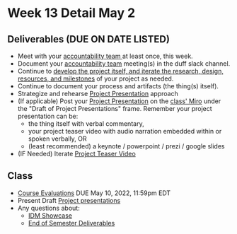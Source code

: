 # Week 13 Detail May 2

## Deliverables (DUE ON DATE LISTED)

* Meet with your [accountability team ](../assignments/accountability\_partner.md)at least once, this week.&#x20;
* Document your [accountability team](../assignments/accountability\_partner.md) meeting(s) in the duff slack channel.
* Continue to [develop the project itself, and iterate the research, design, resources, and milestones](../assignments/project\_plan.md) of your project as needed.
* Continue to document your process and artifacts (the thing(s) itself).
* Strategize and rehearse [Project Presentation](../critiques-demos-presentations-and-exhibition/project-presentation.md) approach
* (If applicable) Post your [Project Presentation](../critiques-demos-presentations-and-exhibition/project-presentation.md) on the [class' Miro](https://miro.com/app/board/uXjVOWb7kyo=/) under the "Draft of Project Presentations" frame. Remember your project presentation can be:&#x20;
  * the thing itself with verbal commentary,&#x20;
  * your project teaser video with audio narration embedded within or spoken verbally, OR
  * (least recommended) a keynote / powerpoint / prezi / google slides
* (IF Needed) Iterate [Project Teaser Video](../assignments/project\_versions.md)

## Class

* [Course Evaluations](../assignments/course\_evaluation.md) DUE May 10, 2022, 11:59pm EDT
* Present Draft [Project presentations](../critiques-demos-presentations-and-exhibition/project-presentation.md)
* Any questions about:&#x20;
  * [IDM Showcase ](../critiques-demos-presentations-and-exhibition/idm\_showcase.md)
  * [End of Semester Deliverables](../assignments/end\_of\_semester\_deliverables.md)
